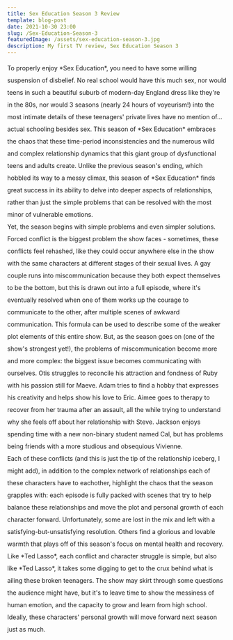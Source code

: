 ```yaml
---
title: Sex Education Season 3 Review
template: blog-post
date: 2021-10-30 23:00
slug: /Sex-Education-Season-3
featuredImage: /assets/sex-education-season-3.jpg
description: My first TV review, Sex Education Season 3
---
```


<div style="line-height: 2em;">
To properly enjoy *Sex Education*, you need to have some willing suspension of disbelief. No real school would have this much sex, nor would teens in such a beautiful suburb of modern-day England dress like they're in the 80s, nor would 3 seasons (nearly 24 hours of voyeurism!) into the most intimate details of these teenagers' private lives have no mention of... actual schooling besides sex. This season of *Sex Education* embraces the chaos that these time-period inconsistencies and the numerous wild and complex relationship dynamics that this giant group of dysfunctional teens and adults create. Unlike the previous season's ending, which hobbled its way to a messy climax, this season of *Sex Education* finds great success in its ability to delve into deeper aspects of relationships, rather than just the simple problems that can be resolved with the most minor of vulnerable emotions.

<div style="line-height: 2em;">
Yet, the season begins with simple problems and even simpler solutions. Forced conflict is the biggest problem the show faces - sometimes, these conflicts feel rehashed, like they could occur anywhere else in the show with the same characters at different stages of their sexual lives. A gay couple runs into miscommunication because they both expect themselves to be the bottom, but this is drawn out into a full episode, where it's eventually resolved when one of them works up the courage to communicate to the other, after multiple scenes of awkward communication. This formula can be used to describe some of the weaker plot elements of this entire show. But, as the season goes on (one of the show's strongest yet!), the problems of miscommunication become more and more complex: the biggest issue becomes communicating with ourselves. Otis struggles to reconcile his attraction and fondness of Ruby with his passion still for Maeve. Adam tries to find a hobby that expresses his creativity and helps show his love to Eric. Aimee goes to therapy to recover from her trauma after an assault, all the while trying to understand why she feels off about her relationship with Steve. Jackson enjoys spending time with a new non-binary student named Cal, but has problems being friends with a more studious and obsequious Vivienne.

<div style="line-height: 2em;">
Each of these conflicts (and this is just the tip of the relationship iceberg, I might add), in addition to the complex network of relationships each of these characters have to eachother, highlight the chaos that the season grapples with: each episode is fully packed with scenes that try to help balance these relationships and move the plot and personal growth of each character forward. Unfortunately, some are lost in the mix and left with a satisfying-but-unsatisfying resolution. Others find a glorious and lovable warmth that plays off of this season's focus on mental health and recovery. Like *Ted Lasso*, each conflict and character struggle is simple, but also like *Ted Lasso*, it takes some digging to get to the crux behind what is ailing these broken teenagers. The show may skirt through some questions the audience might have, but it's to leave time to show the messiness of human emotion, and the capacity to grow and learn from high school. Ideally, these characters' personal growth will move forward next season just as much.

